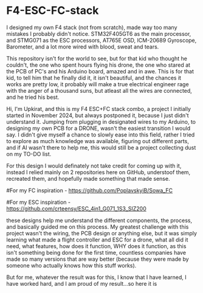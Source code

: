 # F4-ESC-FC-stack
I designed my own F4 stack (not from scratch), made way too many mistakes I probably didn't notice. STM32F405GT6 as the main processor, and STMG071 as the ESC processors, AT765E OSD, ICM-20689 Gyroscope, Barometer, and a lot more wired with blood, sweat and tears.

This repository isn't for the world to see, but for that kid who thought he couldn't, the one who spent hours flying his drone, the one who stared at the PCB of PC's and his Arduino board, amazed and in awe. This is for that kid, to tell him that he finally did it, it isn't beautiful, and the chances it works are pretty low, it probably will make a true electrical engineer rage with the anger of a thousand suns, but atleast all the wires are connected, and he tried his best.

Hi, I'm Upkirat, and this is my F4 ESC+FC stack combo, a project I initially started in November 2024, but always postponed it, because I just didn't understand it. Jumping from plugging in designated wires to my Arduino, to designing my own PCB for a DRONE, wasn't the easiest transition I would say. I didn't give myself a chance to slowly ease into this field, rather I tried to explore as much knowledge was available, figuring out different parts, and if AI wasn't there to help me, this would still be a project collecting dust on my TO-DO list. 

For this design I would definately not take credit for coming up with it, instead I relied mainly on 2 repositories here on GitHub, understoof them, recreated them, and hopefully made something that made sense.

#For my FC inspiration -
https://github.com/PoplavskyiB/Sowa_FC

#For my ESC inspiration - 
https://github.com/crteensy/ESC_4in1_G071_1S3_SIZ200

these designs help me understand the different components, the process, and basically guided me on this process. My greatest challenge with this project wasn't the wiring, the PCB design or anything else, but it was simply learning what made a flight controller and ESC for a drone, what all did it need, what features, how does it function, WHY does it function, as this isn't something being done for the first time, countless companies have made so many versions that are way better (because they were made by someone who actually knows how this stuff works). 

But for me, whatever the result was for this, I know that I have learned, I have worked hard, and I am proud of my result...so here it is
